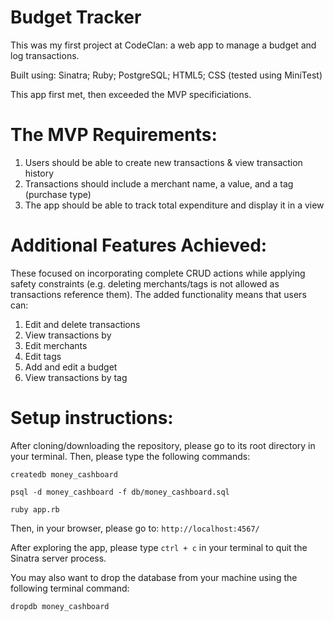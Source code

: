 # Budget Tracker
This was my first project at CodeClan: a web app to manage a budget and log transactions.

Built using: Sinatra; Ruby; PostgreSQL; HTML5; CSS (tested using MiniTest)

This app first met, then exceeded the MVP specificiations.

# The MVP Requirements: 

1.  Users should be able to create new transactions & view transaction history
2.  Transactions should include a merchant name, a value, and a tag (purchase type) 
3.  The app should be able to track total expenditure and display it in a view

# Additional Features Achieved:
These focused on incorporating complete CRUD actions while applying safety constraints (e.g. deleting merchants/tags is not allowed as transactions reference them). 
The added functionality means that users can:

1.  Edit and delete transactions
2.  View transactions by 
3.  Edit merchants
4.  Edit tags
5.  Add and edit a budget
6.  View transactions by tag

# Setup instructions:

After cloning/downloading the repository, please go to its root directory in your terminal. Then, please type the following commands:

```createdb money_cashboard```

```psql -d money_cashboard -f db/money_cashboard.sql```

```ruby app.rb```

Then, in your browser, please go to:
```http://localhost:4567/```

After exploring the app, please type ```ctrl + c``` in your terminal to quit the Sinatra server process.

You may also want to drop the database from your machine using the following terminal command:

```dropdb money_cashboard```
